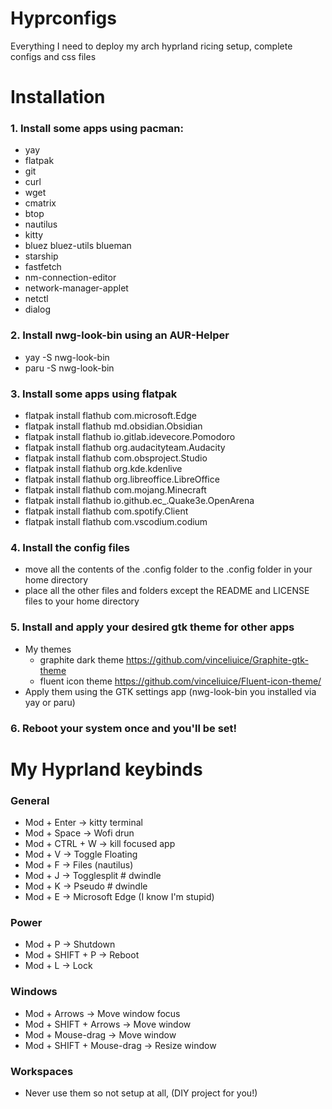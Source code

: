 # Hyprconfigs
Everything I need to deploy my arch hyprland ricing setup, complete configs and css files

# Installation
### 1. Install some apps using pacman:
- yay
- flatpak
- git
- curl
- wget
- cmatrix
- btop
- nautilus
- kitty
- bluez bluez-utils blueman
- starship
- fastfetch
- nm-connection-editor
- network-manager-applet
- netctl
- dialog

### 2. Install nwg-look-bin using an AUR-Helper
- yay -S nwg-look-bin
- paru -S nwg-look-bin

### 3. Install some apps using flatpak
- flatpak install flathub com.microsoft.Edge
- flatpak install flathub md.obsidian.Obsidian
- flatpak install flathub io.gitlab.idevecore.Pomodoro
- flatpak install flathub org.audacityteam.Audacity
- flatpak install flathub com.obsproject.Studio
- flatpak install flathub org.kde.kdenlive
- flatpak install flathub org.libreoffice.LibreOffice
- flatpak install flathub com.mojang.Minecraft
- flatpak install flathub io.github.ec_.Quake3e.OpenArena
- flatpak install flathub com.spotify.Client
- flatpak install flathub com.vscodium.codium

### 4. Install the config files
- move all the contents of the .config folder to the .config folder in your home directory
- place all the other files and folders except the README and LICENSE files to your home directory

### 5. Install and apply your desired gtk theme for other apps
- My themes
   - graphite dark theme https://github.com/vinceliuice/Graphite-gtk-theme 
   - fluent icon theme https://github.com/vinceliuice/Fluent-icon-theme/
- Apply them using the GTK settings app (nwg-look-bin you installed via yay or paru)

### 6. Reboot your system once and you'll be set!

# My Hyprland keybinds
### General
- Mod + Enter -> kitty terminal
- Mod + Space -> Wofi drun
- Mod + CTRL + W -> kill focused app
- Mod + V -> Toggle Floating
- Mod + F -> Files (nautilus)
- Mod + J -> Togglesplit # dwindle
- Mod + K -> Pseudo # dwindle
- Mod + E -> Microsoft Edge (I know I'm stupid)

### Power
- Mod + P -> Shutdown
- Mod + SHIFT + P -> Reboot
- Mod + L -> Lock

### Windows
- Mod + Arrows -> Move window focus
- Mod + SHIFT + Arrows -> Move window
- Mod + Mouse-drag -> Move window
- Mod + SHIFT + Mouse-drag -> Resize window

### Workspaces
- Never use them so not setup at all, (DIY project for you!)

